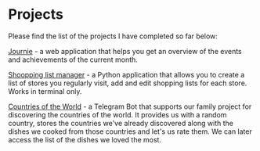 # Projects
Please find the list of the projects I have completed so far below:


[Journie](https://github.com/howonearth/projects/tree/dbdd309e1f6662ded8913815932c0713163b313b/journie) - a web application that helps you get an overview of the events and achievements of the current month. 

[Shoopping list manager](https://github.com/howonearth/projects/tree/dbdd309e1f6662ded8913815932c0713163b313b/shopping) - a Python application that allows you to create a list of stores you regularly visit, add and edit shopping lists for each store. Works in terminal only.

[Countries of the World](https://github.com/howonearth/projects/tree/dbdd309e1f6662ded8913815932c0713163b313b/countries-project-bot) - a Telegram Bot that supports our family project for discovering the countries of the world. It provides us with a random country, stores the countries we've already discovered along with the dishes we cooked from those countries and let's us rate them. We can later access the list of the dishes we loved the most.
